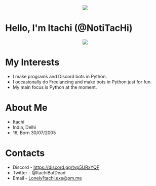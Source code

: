 <p align="center">  
<img src="https://media.discordapp.net/attachments/782612032142835733/900007819187724288/itachi-edotensei.gif">
</p>


# Hello, I'm Itachi (@NotiTacHi)

<p align="center">
<img
src ="https://discord.c99.nl/widget/theme-1/493320149315747840.png"/>
</p>

# My Interests
- I make programs and Discord bots in Python.
- I occasionally do Freelancing and make bots in Python just for fun.
- My main focus is Python at the moment.

# About Me
- Itachi
- India, Delhi
- 16, Born 30/07/2005


# Contacts

- Discord - https://discord.gg/typ5URxYQF </br>
- Twitter - @ItachiButDead </br>
- Email - Lonely1tachi.exe@pm.me </br>

